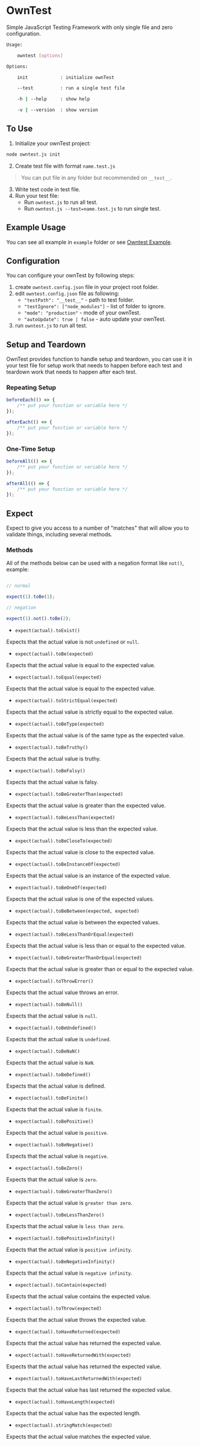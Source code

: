 
# OwnTest

Simple JavaScript Testing Framework with only single file and zero configuration.

```bash
Usage:

	owntest [options]

Options:

	init            : initialize ownTest

	--test          : run a single test file

	-h | --help     : show help

	-v | --version  : show version
```

## To Use
1. Initialize your ownTest project:
```bash
node owntest.js init
```
2. Create test file with format `name.test.js`

> You can put file in any folder but recommended on `__test__`.

3. Write test code in test file.
4. Run your test file:
  	- Run `owntest.js` to run all test.
  	- Run `owntest.js --test=name.test.js` to run single test.

## Example Usage
You can see all example in `example` folder or see [Owntest Example](https://github.com/rahmatagungj/owntest/tree/master/example).

## Configuration
You can configure your ownTest by following steps:
1. create `owntest.config.json` file in your project root folder.
2. edit `owntest.config.json` file as following:
	- `"testPath": "__test__"` - path to test folder.
	- `"testIgnore": ["node_modules"]` - list of folder to ignore.
	- `"mode": "production"` - mode of your ownTest.
	- `"autoUpdate": true | false` - auto update your ownTest.
3. run `owntest.js` to run all test.


## Setup and Teardown
OwnTest provides function to handle setup and teardown, you can use it in your test file for setup work that needs to happen before each test and teardown work that needs to happen after each test.

### Repeating Setup
```js
beforeEach(() => {
	/** put your function or variable here */
});

afterEach(() => {
	/** put your function or variable here */
});
```

### One-Time Setup
```js
beforeAll(() => {
	/** put your function or variable here */
});

afterAll(() => {
	/** put your function or variable here */
});
```

## Expect

Expect to give you access to a number of "matches" that will allow you to validate things, including several methods.


### Methods

All of the methods below can be used with a negation format like `not()`, example:

```js

// normal

expect(1).toBe(1);

// negation

expect(1).not().toBe(2);

```

- `expect(actual).toExist()`

Expects that the actual value is not `undefined` or `null`.

- `expect(actual).toBe(expected)`

Expects that the actual value is equal to the expected value.

- `expect(actual).toEqual(expected)`

Expects that the actual value is equal to the expected value.

- `expect(actual).toStrictEqual(expected)`

Expects that the actual value is strictly equal to the expected value.

- `expect(actual).toBeType(expected)`

Expects that the actual value is of the same type as the expected value.

- `expect(actual).toBeTruthy()`

Expects that the actual value is truthy.

- `expect(actual).toBeFalsy()`

Expects that the actual value is falsy.

- `expect(actual).toBeGreaterThan(expected)`

Expects that the actual value is greater than the expected value.

- `expect(actual).toBeLessThan(expected)`

Expects that the actual value is less than the expected value.

- `expect(actual).toBeCloseTo(expected)`

Expects that the actual value is close to the expected value.

- `expect(actual).toBeInstanceOf(expected)`

Expects that the actual value is an instance of the expected value.

- `expect(actual).toBeOneOf(expected)`

Expects that the actual value is one of the expected values.

- `expect(actual).toBeBetween(expected, expected)`

Expects that the actual value is between the expected values.

- `expect(actual).toBeLessThanOrEqual(expected)`

Expects that the actual value is less than or equal to the expected value.

- `expect(actual).toBeGreaterThanOrEqual(expected)`

Expects that the actual value is greater than or equal to the expected value.

- `expect(actual).toThrowError()`

Expects that the actual value throws an error.

- `expect(actual).toBeNull()`

Expects that the actual value is `null`.

- `expect(actual).toBeUndefined()`

Expects that the actual value is `undefined`.

- `expect(actual).toBeNaN()`

Expects that the actual value is `NaN`.

- `expect(actual).toBeDefined()`

Expects that the actual value is defined.

- `expect(actual).toBeFinite()`

Expects that the actual value is `finite`.

- `expect(actual).toBePositive()`

Expects that the actual value is `positive`.

- `expect(actual).toBeNegative()`

Expects that the actual value is `negative`.

- `expect(actual).toBeZero()`

Expects that the actual value is `zero`.

- `expect(actual).toBeGreaterThanZero()`

Expects that the actual value is `greater than zero`.

- `expect(actual).toBeLessThanZero()`

Expects that the actual value is `less than zero`.

- `expect(actual).toBePositiveInfinity()`

Expects that the actual value is `positive infinity`.

- `expect(actual).toBeNegativeInfinity()`

Expects that the actual value is `negative infinity`.

- `expect(actual).toContain(expected)`

Expects that the actual value contains the expected value.

- `expect(actual).toThrow(expected)`

Expects that the actual value throws the expected value.

- `expect(actual).toHaveReturned(expected)`

Expects that the actual value has returned the expected value.

- `expect(actual).toHaveReturnedWith(expected)`

Expects that the actual value has returned the expected value.

- `expect(actual).toHaveLastReturnedWith(expected)`

Expects that the actual value has last returned the expected value.

- `expect(actual).toHaveLength(expected)`

Expects that the actual value has the expected length.

- `expect(actual).stringMatch(expected)`

Expects that the actual value matches the expected value.